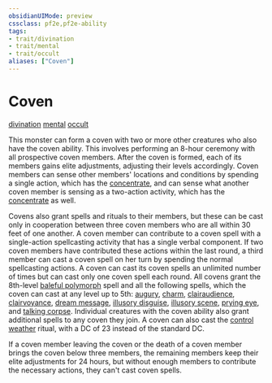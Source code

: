 ```yaml
---
obsidianUIMode: preview
cssclass: pf2e,pf2e-ability
tags:
- trait/divination
- trait/mental
- trait/occult
aliases: ["Coven"]
---
```

# Coven
[divination](divination.md "Divination School Trait")  [mental](mental.md "Mental Effect Trait")  [occult](occult.md "Occult Tradition Trait")  


This monster can form a coven with two or more other creatures who also have the coven ability. This involves performing an 8-hour ceremony with all prospective coven members. After the coven is formed, each of its members gains elite adjustments, adjusting their levels accordingly. Coven members can sense other members' locations and conditions by spending a single action, which has the [concentrate](concentrate.md "Concentrate Action & Ability Trait"), and can sense what another coven member is sensing as a two-action activity, which has the [concentrate](concentrate.md "Concentrate Action & Ability Trait") as well.

Covens also grant spells and rituals to their members, but these can be cast only in cooperation between three coven members who are all within 30 feet of one another. A coven member can contribute to a coven spell with a single-action spellcasting activity that has a single verbal component. If two coven members have contributed these actions within the last round, a third member can cast a coven spell on her turn by spending the normal spellcasting actions. A coven can cast its coven spells an unlimited number of times but can cast only one coven spell each round. All covens grant the 8th-level [baleful polymorph](baleful-polymorph.md) spell and all the following spells, which the coven can cast at any level up to 5th: [augury](augury.md), [charm](charm.md), [clairaudience](clairaudience.md), [clairvoyance](clairvoyance.md), [dream message](dream-message.md), [illusory disguise](illusory-disguise.md), [illusory scene](illusory-scene.md), [prying eye](prying-eye.md), and [talking corpse](talking-corpse.md). Individual creatures with the coven ability also grant additional spells to any coven they join. A coven can also cast the [control weather](control-weather.md) ritual, with a DC of 23 instead of the standard DC.

If a coven member leaving the coven or the death of a coven member brings the coven below three members, the remaining members keep their elite adjustments for 24 hours, but without enough members to contribute the necessary actions, they can't cast coven spells.